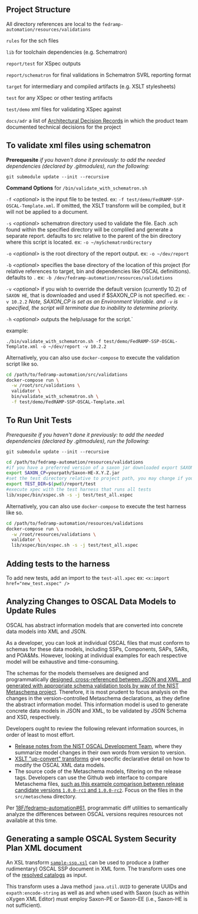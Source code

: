 Project Structure
---
All directory references are local to the `fedramp-automation/resources/validations`

`rules` for the sch files

`lib` for toolchain dependencies (e.g. Schematron)

`report/test` for XSpec outputs

`report/schematron` for final validations in Schematron SVRL reporting format

`target` for intermediary and compiled artifacts (e.g. XSLT stylesheets)

`test` for any XSpec or other testing artifacts

`test/demo` xml files for validating XSpec against

`docs/adr` a list of [Architectural Decision Records](https://adr.github.io) in which the product team documented technical decisions for the project

To validate xml files using schematron
---

__Prerequesite__
*if you haven't done it previously: to add the needed dependencies (declared by .gitmodules), run the following:*

`git submodule update --init --recursive`

__Command Options__ for `/bin/validate_with_schematron.sh`

`-f` *\<optional>* is the input file to be tested. ex: `-f test/demo/FedRAMP-SSP-OSCAL-Template.xml`. If omitted, the XSLT transform will be compiled, but it will not be applied to a document.

`-s` *\<optional>* schematron directory used to validate the file. Each .sch found within the specified directory will be compliled and generate a separate report. defaults to src relative to the parent of the bin directory where this script is located.  ex: `-o ~/mySchematronDirectory`

`-o` *\<optional>* is the root directory of the report output. ex: `-o ~/dev/report`

`-b` *\<optional>* specifies the base directory of the location of this project (for relative references to target, bin and dependencies like OSCAL definiitions). defaults to `.` ex: `-b /dev/fedramp-automation/resources/validations`

`-v` *\<optional>* if you wish to override the default version (currently 10.2) of `SAXON HE`, that is downloaded and used if $SAXON_CP is not specified. ex:  `-v 10.2.2` *Note,  SAXON_CP is set as an Environment Variable. and `-v` is specified, the script will terminate due to inability to determine priority.*

`-h` *\<optional>* outputs the help/usage for the script.`

example:

`./bin/validate_with_schematron.sh -f test/demo/FedRAMP-SSP-OSCAL-Template.xml -o ~/dev/report -v 10.2.2`

Alternatively, you can also use `docker-compose` to execute the validation script like so.

```sh
cd /path/to/fedramp-automation/src/validations
docker-compose run \
  -w /root/src/validations \
  validator \
  bin/validate_with_schematron.sh \
  -f test/demo/FedRAMP-SSP-OSCAL-Template.xml
```


To Run Unit Tests
---

*Prerequesite
if you haven't done it previously: to add the needed dependencies (declared by .gitmodules), run the following:*

`git submodule update --init --recursive`

```sh
cd /path/to/fedramp-automation/resources/validations
#if you have a preferred version of a saxon jar downloaded export SAXON_CP as so
export SAXON_CP=yourpath/Saxon-HE-X.Y.Z.jar
#set the test directory relative to project path, you may change if you prefer somehere else
export TEST_DIR=$(pwd)/report/test
#execute xpec with the test harness that runs all tests
lib/xspec/bin/xspec.sh -s -j test/test_all.xspec
```

Alternatively, you can also use `docker-compose` to execute the test harness like so.

```sh
cd /path/to/fedramp-automation/resources/validations
docker-compose run \
  -w /root/resources/validations \
  validator \
  lib/xspec/bin/xspec.sh -s -j test/test_all.xspec
```

Adding tests to the harness
---

To add new tests, add an import to the `test-all.xpec`
ex: `<x:import href="new_test.xspec" />`

Analyzing Changes to OSCAL Data Models to Update Rules
---

OSCAL has abstract information models that are converted into concrete data models into XML and JSON.

As a developer, you can look at individual OSCAL files that must conform to schemas for these data models, including SSPs, Components, SAPs, SARs, and POA&Ms. However, looking at individual examples for each respective model will be exhaustive and time-consuming.

The schemas for the models themselves are designed and programmatically [designed, cross-referenced between JSON and XML, and generated with appropriate schema validation tools by way of the NIST Metaschema project](https://pages.nist.gov/OSCAL/documentation/schema/overview/). Therefore, it is most prudent to focus analysis on the changes in the version-controlled Metaschema declarations, as they define the abstract information model. This information model is used to generate concrete data models in JSON and XML, to be validated by JSON Schema and XSD, respectively.

Developers ought to review the following relevant information sources, in order of least to most effort.
- [Release notes from the NIST OSCAL Development Team](https://github.com/usnistgov/OSCAL/blob/master/src/release/release-notes.md), where they summarize model changes in their own words from version to version.
- [XSLT "up-convert" transforms](https://github.com/usnistgov/OSCAL/tree/f44426e0ec14431b88833dbd381b5434d0892403/src/release/content-upgrade) give specific declarative detail on how to modify the OSCAL XML data models.
- The source code of the Metaschema models, filtering on the release tags. Developers can use the Github web interface to compare Metaschema files, [such as this example comparison between release candidate versions `1.0.0-rc1` and `1.0.0-rc2`](https://github.com/usnistgov/OSCAL/compare/v1.0.0-rc1...v1.0.0-rc2). Focus on the files in the `src/metaschema` directory.

Per [18F/fedramp-automation#61](https://github.com/18F/fedramp-automation/issues/61), programmatic diff utilities to semantically analyze the differences between OSCAL versions requires resources not available at this time.

Generating a sample OSCAL System Security Plan XML document
---

An XSL transform [`sample-ssp.xsl`](rules/sample-ssp.xsl) can be used to produce a (rather rudimentary) OSCAL SSP document in XML form. The transform uses one of the [resolved catalogs](../../dist/content/baselines/rev4/xml) as input.

This transform uses a Java method `java.util.UUID` to generate UUIDs and `expath:encode-string` as well as and when used with Saxon (such as within oXygen XML Editor) must employ Saxon-PE or Saxon-EE (i.e., Saxon-HE is not sufficient).